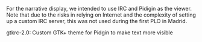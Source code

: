 For the narrative display, we intended to use IRC and Pidigin as the viewer.
Note that due to the risks in relying on Internet and the complexity
of setting up a custom IRC server, this was not used during the first PLO in Madrid.

gtkrc-2.0: Custom GTK+ theme for Pidgin to make text more visible
